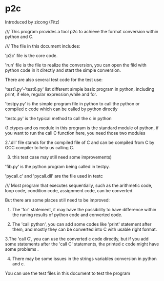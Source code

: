 # p2c
Introduced by zicong (Fitz) 



///
This program provides a tool p2c to achieve the format conversion within python and C.



///
The file in this document includes:


'p2c' file is the core code.


'run' file is the file to realize the conversion, you can open the fild with python code in it directly and start the simple conversion.



There are also several test code for the test use:
	
'test1.py'-'test6.py' list different simple basic program in python, including print, if else, regular expression,while and for.
	
	

'testpy.py' is the simple program file in python to call the python  or compiled c code which can be called by python directly
	
	

'testc.py' is the typical method  to call the c in python
	
(1.ctypes and os module in this program is the standard module of python, if you want to run the call C function here, you need those two modules
	 
2.'.dll' file stands for the compiled file of C and can be compiled from C by GCC compiler to help us calling C.
	
 3. this test case may still need some improvements)

'fib.py' is the python program being called in testpy.

'pycall.c' and 'pycall.dll' are the file used in testc





///
Most program that executes sequentially, such as the arithmetic code, loop code, condition code, assignment code, can be converted.


But there are some places still need to be improved:

1. The 'for' statement, it may have the possibility to have difference within the runing results of python code and converted code.


2. The 'call python', you can add some codes like 'print' statement after them, and mostly they can be converted into C with usable right format.



3.The 'call C', you can use the converted c code directly, but if you add some statements after the 'call C' statements,
the printed c code might have some problems . 

4. There may be some issues in the strings variables conversion in python and c.





You can use the test files in this document to test the program

